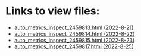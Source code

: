# Links to view files:

* [auto_metrics_inspect_2459813.html (2022-8-21)](https://htmlpreview.github.io/?https://github.com/HERA-Team/H6C_Notebooks/blob/main/auto_metrics_inspect/auto_metrics_inspect_2459813.html)
* [auto_metrics_inspect_2459814.html (2022-8-22)](https://htmlpreview.github.io/?https://github.com/HERA-Team/H6C_Notebooks/blob/main/auto_metrics_inspect/auto_metrics_inspect_2459814.html)
* [auto_metrics_inspect_2459815.html (2022-8-23)](https://htmlpreview.github.io/?https://github.com/HERA-Team/H6C_Notebooks/blob/main/auto_metrics_inspect/auto_metrics_inspect_2459815.html)
* [auto_metrics_inspect_2459817.html (2022-8-25)](https://htmlpreview.github.io/?https://github.com/HERA-Team/H6C_Notebooks/blob/main/auto_metrics_inspect/auto_metrics_inspect_2459817.html)